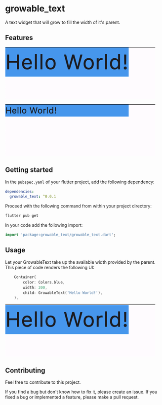 # growable_text

A text widget that will grow to fill the width of it's parent.

## Features

![With GrowableText][with]

![With Text][without]

## Getting started

In the `pubspec.yaml` of your flutter project, add the following dependency:

```yaml
dependencies:
  growable_text: ^0.0.1
```

Proceed with the following command from within your project directory:

```bash
flutter pub get
```

In your code add the following import:

```dart
import 'package:growable_text/growable_text.dart';
```

## Usage

Let your GrowableText take up the available width provided by the parent. This piece of code
renders the following UI:

```dart
    Container(
        color: Colors.blue,
        width: 200,
        child: GrowableText('Hello World!'),
    ),
```
![With GrowableText][with]

## Contributing

Feel free to contribute to this project.

If you find a bug but don't know how to fix it, please create an issue.
If you fixed a bug or implemented a feature, please make a pull request.

<!-- Links -->
[with]: https://raw.githubusercontent.com/emmaweberyd/growable_text/main/images/with.png
[without]: https://raw.githubusercontent.com/emmaweberyd/growable_text/main/images/without.png
